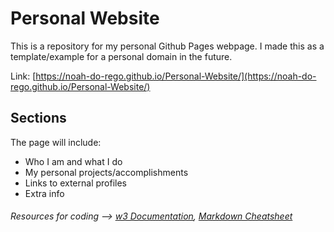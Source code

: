 # Personal Website

This is a repository for my personal Github Pages webpage. I made this as a template/example for a personal domain in the future.

Link: [https://noah-do-rego.github.io/Personal-Website/](https://noah-do-rego.github.io/Personal-Website/)

## Sections

The page will include:
- Who I am and what I do
- My personal projects/accomplishments
- Links to external profiles
- Extra info

###### Resources for coding --> [w3 Documentation](https://www.w3schools.com/w3css/w3css_references.asp), [Markdown Cheatsheet](https://github.com/adam-p/markdown-here/wiki/Markdown-Cheatsheet)



